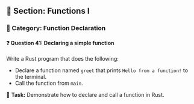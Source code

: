 ## 📘 Section: Functions I  
### 🔹 Category: Function Declaration  
#### ❓ Question 41: Declaring a simple function

Write a Rust program that does the following:

- Declare a function named `greet` that prints `Hello from a function!` to the terminal.
- Call the function from `main`.

🔧 **Task:** Demonstrate how to declare and call a function in Rust.
